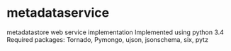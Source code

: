 # metadataservice
metadatastore web service implementation
Implemented using python 3.4
Required packages: Tornado, Pymongo, ujson, jsonschema, six, pytz